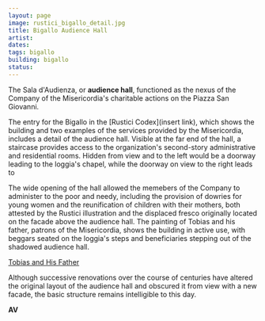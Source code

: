 ```yaml
---
layout: page
image: rustici_bigallo_detail.jpg
title: Bigallo Audience Hall
artist:
dates:
tags: bigallo
building: bigallo
status:
---
```


The Sala d'Audienza, or **audience hall**, functioned as the nexus of the Company of the Misericordia's charitable actions on the Piazza San Giovanni.

<!-- more -->

The entry for the Bigallo in the [Rustici Codex](insert link), which shows the building and two examples of the services provided by the Misericordia, includes a detail of the audience hall. Visible at the far end of the hall, a staircase provides access to the organization's second-story administrative and residential rooms. Hidden from view and to the left would be a doorway leading to the loggia's chapel, while the doorway on view to the right leads to

The wide opening of the hall allowed the memebers of the Company to administer to the poor and needy, including the provision of dowries for young women and the reunification of children with their mothers, both attested by the Rustici illustration and the displaced fresco originally located on the facade above the audience hall. The painting of Tobias and his father, patrons of the Misericordia, shows the building in active use, with beggars seated on the loggia's steps and beneficiaries stepping out of the shadowed audience hall.

[Tobias and His Father](\assets\images\tobia_e_tobiolo.jpg)

Although successive renovations over the course of centuries have altered the original layout of the audience hall and obscured it from view with a new facade, the basic structure remains intelligible to this day.

**AV**
